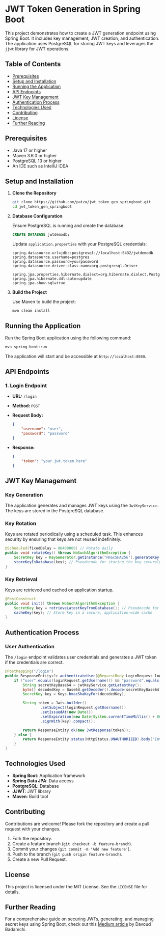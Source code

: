 
# JWT Token Generation in Spring Boot

This project demonstrates how to create a JWT generation endpoint using Spring Boot. It includes key management, JWT creation, and authentication. The application uses PostgreSQL for storing JWT keys and leverages the `jjwt` library for JWT operations.

## Table of Contents

- [Prerequisites](#prerequisites)
- [Setup and Installation](#setup-and-installation)
- [Running the Application](#running-the-application)
- [API Endpoints](#api-endpoints)
- [JWT Key Management](#jwt-key-management)
- [Authentication Process](#authentication-process)
- [Technologies Used](#technologies-used)
- [Contributing](#contributing)
- [License](#license)
- [Further Reading](#further-reading)

## Prerequisites

- Java 17 or higher
- Maven 3.6.0 or higher
- PostgreSQL 13 or higher
- An IDE such as IntelliJ IDEA

## Setup and Installation

1. **Clone the Repository**

    ```bash
    git clone https://github.com/patzu/jwt_token_gen_springboot.git
    cd jwt_token_gen_springboot
    ```

2. **Database Configuration**

    Ensure PostgreSQL is running and create the database:

    ```sql
    CREATE DATABASE jwtdemodb;
    ```

    Update `application.properties` with your PostgreSQL credentials:

    ```properties
    spring.datasource.url=jdbc:postgresql://localhost:5432/jwtdemodb
    spring.datasource.username=postgres
    spring.datasource.password=yourpassword
    spring.datasource.driver-class-name=org.postgresql.Driver

    spring.jpa.properties.hibernate.dialect=org.hibernate.dialect.PostgreSQLDialect
    spring.jpa.hibernate.ddl-auto=update
    spring.jpa.show-sql=true
    ```

3. **Build the Project**

    Use Maven to build the project:

    ```bash
    mvn clean install
    ```

## Running the Application

Run the Spring Boot application using the following command:

```bash
mvn spring-boot:run
```

The application will start and be accessible at `http://localhost:8080`.

## API Endpoints

### 1. Login Endpoint

- **URL:** `/login`
- **Method:** `POST`
- **Request Body:**

    ```json
    {
        "username": "user",
        "password": "password"
    }
    ```

- **Response:**

    ```json
    {
        "token": "your.jwt.token.here"
    }
    ```

## JWT Key Management

### Key Generation

The application generates and manages JWT keys using the `JwtKeyService`. The keys are stored in the PostgreSQL database.

### Key Rotation

Keys are rotated periodically using a scheduled task. This enhances security by ensuring that keys are not reused indefinitely.

```java
@Scheduled(fixedDelay = 86400000) // Rotate daily
public void rotateKey() throws NoSuchAlgorithmException {
    SecretKey key = KeyGenerator.getInstance("HmacSHA256").generateKey();
    storeKeyInDatabase(key); // Pseudocode for storing the key securely
}
```

### Key Retrieval

Keys are retrieved and cached on application startup.

```java
@PostConstruct
public void init() throws NoSuchAlgorithmException {
    SecretKey key = retrieveLatestKeyFromDatabase(); // Pseudocode for key retrieval
    cacheKey(key); // Store key in a secure, application-wide cache
}
```

## Authentication Process

### User Authentication

The `/login` endpoint validates user credentials and generates a JWT token if the credentials are correct.

```java
@PostMapping("/login")
public ResponseEntity<?> authenticateUser(@RequestBody LoginRequest loginRequest) throws NoSuchAlgorithmException {
    if ("user".equals(loginRequest.getUsername()) && "password".equals(loginRequest.getPassword())) {
        String secretKeyBase64 = jwtKeyService.getLatestKey();
        byte[] decodedKey = Base64.getDecoder().decode(secretKeyBase64);
        SecretKey key = Keys.hmacShaKeyFor(decodedKey);

        String token = Jwts.builder()
                .setSubject(loginRequest.getUsername())
                .setIssuedAt(new Date())
                .setExpiration(new Date(System.currentTimeMillis() + 86400000)) // 1 day expiration
                .signWith(key).compact();

        return ResponseEntity.ok(new JwtResponse(token));
    } else {
        return ResponseEntity.status(HttpStatus.UNAUTHORIZED).body("Invalid credentials");
    }
}
```

## Technologies Used

- **Spring Boot**: Application framework
- **Spring Data JPA**: Data access
- **PostgreSQL**: Database
- **JJWT**: JWT library
- **Maven**: Build tool

## Contributing

Contributions are welcome! Please fork the repository and create a pull request with your changes.

1. Fork the repository.
2. Create a feature branch (`git checkout -b feature-branch`).
3. Commit your changes (`git commit -m 'Add new feature'`).
4. Push to the branch (`git push origin feature-branch`).
5. Create a new Pull Request.

## License

This project is licensed under the MIT License. See the `LICENSE` file for details.

## Further Reading

For a comprehensive guide on securing JWTs, generating, and managing secret keys using Spring Boot, check out this [Medium article](https://medium.com/@davoud.badamchi/securing-jwts-comprehensive-guide-to-generating-and-managing-secret-keys-using-spring-boot-0f943186f4b0) by Davoud Badamchi.
